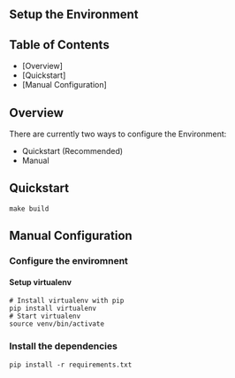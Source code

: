 ## Setup the Environment

## Table of Contents

-   [Overview]
-   [Quickstart]
-   [Manual Configuration]

## Overview

There are currently two ways to configure the Environment:
- Quickstart (Recommended)
- Manual

## Quickstart

```
make build
```

## Manual Configuration

### Configure the enviromnent

#### Setup virtualenv
```
# Install virtualenv with pip
pip install virtualenv
# Start virtualenv
source venv/bin/activate
```

### Install the dependencies
```
pip install -r requirements.txt
```

